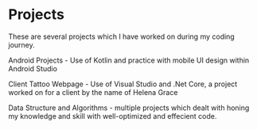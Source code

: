 # Projects
These are several projects which I have worked on during my coding journey. 

Android Projects - Use of Kotlin and practice with mobile UI design within Android Studio

Client Tattoo Webpage - Use of Visual Studio and .Net Core, a project worked on for a client by the name of Helena Grace

Data Structure and Algorithms - multiple projects which dealt with honing my knowledge and skill with well-optimized and effecient code. 
